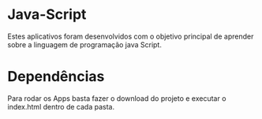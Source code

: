 # Java-Script
Estes aplicativos foram desenvolvidos com o objetivo principal de aprender sobre a linguagem de programação java Script.
# Dependências
Para rodar os Apps basta fazer o download do projeto e executar o index.html dentro de cada pasta.
